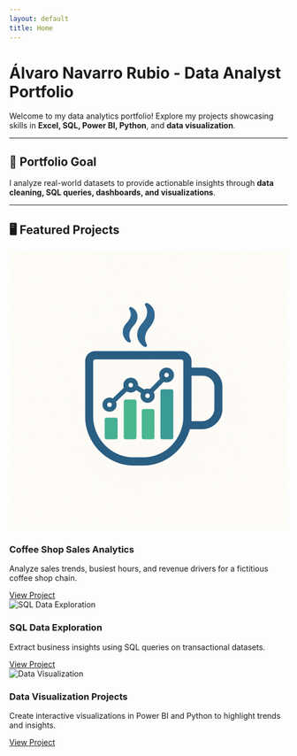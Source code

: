 ```yaml
---
layout: default
title: Home
---
```


# Álvaro Navarro Rubio - Data Analyst Portfolio

Welcome to my data analytics portfolio! Explore my projects showcasing skills in **Excel, SQL, Power BI, Python**, and **data visualization**.  

---

## 🎯 Portfolio Goal

I analyze real-world datasets to provide actionable insights through **data cleaning, SQL queries, dashboards, and visualizations**.  

---

## 🖥️ Featured Projects

<div class="project-grid">

<div class="project-card">
  <img src="assets/images/coffee_shop_dashboard.png" alt="Coffee Shop Dashboard">
  <h3>Coffee Shop Sales Analytics</h3>
  <p>Analyze sales trends, busiest hours, and revenue drivers for a fictitious coffee shop chain.</p>
  <a href="project1/" class="btn">View Project</a>
</div>

<div class="project-card">
  <img src="assets/images/sql_analysis.png" alt="SQL Data Exploration">
  <h3>SQL Data Exploration</h3>
  <p>Extract business insights using SQL queries on transactional datasets.</p>
  <a href="project2/" class="btn">View Project</a>
</div>

<div class="project-card">
  <img src="assets/images/data_viz.png" alt="Data Visualization">
  <h3>Data Visualization Projects</h3>
  <p>Create interactive visualizations in Power BI and Python to highlight trends and insights.</p>
  <a href="project3/" class="btn">View Project</a>
</div>

</div>
